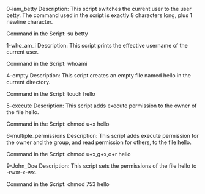0-iam_betty
Description: This script switches the current user to the user betty. The command used in the script is exactly 8 characters long, plus 1 newline character.

Command in the Script:
su betty

1-who_am_i
Description: This script prints the effective username of the current user.

Command in the Script:
whoami

4-empty
Description: This script creates an empty file named hello in the current directory.

Command in the Script:
touch hello

5-execute
Description: This script adds execute permission to the owner of the file hello.

Command in the Script:
chmod u+x hello

6-multiple_permissions
Description: This script adds execute permission for the owner and the group, and read permission for others, to the file hello.

Command in the Script:
chmod u+x,g+x,o+r hello

9-John_Doe
Description: This script sets the permissions of the file hello to -rwxr-x-wx.

Command in the Script:
chmod 753 hello
